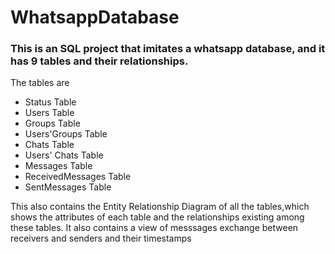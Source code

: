 # WhatsappDatabase
### This is an SQL project that  imitates a whatsapp database, and it has 9 tables and their relationships.
The tables are
* Status Table
* Users Table
* Groups Table
* Users'Groups Table
* Chats Table
* Users' Chats Table
* Messages Table
* ReceivedMessages Table
* SentMessages Table 

This also contains the Entity Relationship Diagram of all the tables,which shows the attributes of each table and the relationships existing among these tables.
It also contains a view of messsages exchange between receivers and senders and their timestamps
